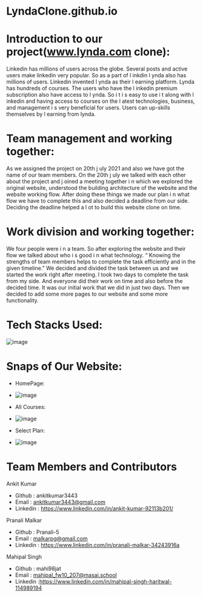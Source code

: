 # LyndaClone.github.io
# Introduction to our project(www.lynda.com clone):

Linkedin has millions of users across the globe. Several posts and active users make
linkedin very popular. So as a part of l inkdin l ynda also has millions of users. Linkedin
invented l ynda as their l earning platform. Lynda has hundreds of courses. The users who
have the l inkedin premium subscription also have access to l ynda. So i t i s easy to use i t
along with l inkedin and having access to courses on the l atest technologies, business, and
management i s very beneficial for users. Users can up-skills themselves by l earning from
lynda.


# Team management and working together:

As we assigned the project on 20th j uly 2021 and also we have got the name of our team
members. On the 20th j uly we talked with each other about the project and j oined a
meeting together i n which we explored the original website, understood the building
architecture of the website and the website working flow. After doing these things we made
our plan i n what flow we have to complete this and also decided a deadline from our side.
Deciding the deadline helped a l ot to build this website clone on time.

# Work division and working together:

We four people were i n a team. So after exploring the website and their flow we talked
about who i s good i n what technology. “ Knowing the strengths of team members helps to
complete the task efficiently and in the given timeline.” We decided and divided the task
between us and we started the work right after meeting. I took two days to complete the
task from my side. And everyone did their work on time and also before the decided time.
It was our initial work that we did in just two days. Then we decided to add some more
pages to our website and some more functionality.

# Tech Stacks Used:
![image](https://user-images.githubusercontent.com/53153822/130080498-1434ceba-27f4-4587-96ce-b9d9a4a0d095.png)


# Snaps of Our Website:

* HomePage:
 
* ![image](https://user-images.githubusercontent.com/53153822/130081521-bce719ff-5406-4638-817e-2f64113bac85.png)


* All Courses:
* ![image](https://user-images.githubusercontent.com/53153822/130081241-cce4746f-9396-49f9-8c08-d92c63deb0f4.png)

* Select Plan:
* ![image](https://user-images.githubusercontent.com/53153822/130081002-05bf27a9-e099-4a4d-88b3-3a209e6e29b0.png)

# Team Members and Contributors

Ankit Kumar
* Github : ankitkumar3443
* Email : ankitkumar3443@gmail.com
* Linkedin : https://www.linkedin.com/in/ankit-kumar-92113b201/

Pranali Malkar
* Github : Pranali-5
* Email :  malkarpg@gmail.com
* Linkedin :  https://www.linkedin.com/in/pranali-malkar-34243916a

Mahipal Singh 
* Github : mahi98jat
* Email : mahipal_fw10_207@masai.school
* Linkedin :https://www.linkedin.com/in/mahipal-singh-haritwal-114989194






